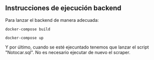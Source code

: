 ## Instrucciones de ejecución backend
Para lanzar el backend de manera adecuada:
```ssh
docker-compose build
```
```ssh
docker-compose up
```
Y por último, cuando se esté ejecuntado tenemos que lanzar el script "Notocar.sql".
No es necesario ejecutar de nuevo el scraper.